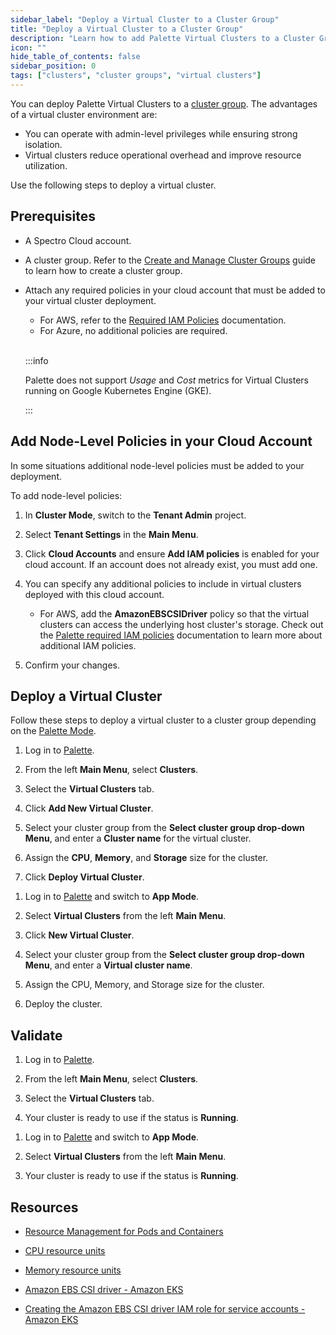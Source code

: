 ```yaml
---
sidebar_label: "Deploy a Virtual Cluster to a Cluster Group"
title: "Deploy a Virtual Cluster to a Cluster Group"
description: "Learn how to add Palette Virtual Clusters to a Cluster Group"
icon: ""
hide_table_of_contents: false
sidebar_position: 0
tags: ["clusters", "cluster groups", "virtual clusters"]
---
```


You can deploy Palette Virtual Clusters to a [cluster group](../cluster-groups/cluster-groups.md). The advantages of a
virtual cluster environment are:

- You can operate with admin-level privileges while ensuring strong isolation.
- Virtual clusters reduce operational overhead and improve resource utilization.

Use the following steps to deploy a virtual cluster.

## Prerequisites

- A Spectro Cloud account.

- A cluster group. Refer to the [Create and Manage Cluster Groups](../cluster-groups/create-cluster-group.md) guide to
  learn how to create a cluster group.

- Attach any required policies in your cloud account that must be added to your virtual cluster deployment.

  - For AWS, refer to the
    [Required IAM Policies](../public-cloud/aws/required-iam-policies.md#global-role-additional-policies) documentation.
  - For Azure, no additional policies are required.

  <br />

  :::info

  Palette does not support _Usage_ and _Cost_ metrics for Virtual Clusters running on Google Kubernetes Engine (GKE).

  :::

## Add Node-Level Policies in your Cloud Account

In some situations additional node-level policies must be added to your deployment.

To add node-level policies:

1. In **Cluster Mode**, switch to the **Tenant Admin** project.

2. Select **Tenant Settings** in the **Main Menu**.

3. Click **Cloud Accounts** and ensure **Add IAM policies** is enabled for your cloud account. If an account does not
   already exist, you must add one.

4. You can specify any additional policies to include in virtual clusters deployed with this cloud account.

   - For AWS, add the **AmazonEBSCSIDriver** policy so that the virtual clusters can access the underlying host
     cluster's storage. Check out the [Palette required IAM policies](../public-cloud/aws/required-iam-policies.md)
     documentation to learn more about additional IAM policies.

5. Confirm your changes.

## Deploy a Virtual Cluster

Follow these steps to deploy a virtual cluster to a cluster group depending on the
[Palette Mode](../../introduction/palette-modes.md).

<Tabs queryString="palette-mode">

<TabItem label="Cluster Mode" value="cluster-mode">

1. Log in to [Palette](https://console.spectrocloud.com).

2. From the left **Main Menu**, select **Clusters**.

3. Select the **Virtual Clusters** tab.

4. Click **Add New Virtual Cluster**.

5. Select your cluster group from the **Select cluster group drop-down Menu**, and enter a **Cluster name** for the
   virtual cluster.

6. Assign the **CPU**, **Memory**, and **Storage** size for the cluster.

7. Click **Deploy Virtual Cluster**.

</TabItem>

<TabItem label="App Mode" value="app-mode">

1. Log in to [Palette](https://console.spectrocloud.com) and switch to **App Mode**.

2. Select **Virtual Clusters** from the left **Main Menu**.

3. Click **New Virtual Cluster**.

4. Select your cluster group from the **Select cluster group drop-down Menu**, and enter a **Virtual cluster name**.

5. Assign the CPU, Memory, and Storage size for the cluster.

6. Deploy the cluster.

</TabItem>

</Tabs>

## Validate

<Tabs queryString="palette-mode">

<TabItem label="Cluster Mode" value="cluster-mode">

1. Log in to [Palette](https://console.spectrocloud.com).

2. From the left **Main Menu**, select **Clusters**.

3. Select the **Virtual Clusters** tab.

4. Your cluster is ready to use if the status is **Running**.

</TabItem>

<TabItem label="App Mode" value="app-mode">

1. Log in to [Palette](https://console.spectrocloud.com) and switch to **App Mode**.

2. Select **Virtual Clusters** from the left **Main Menu**.

3. Your cluster is ready to use if the status is **Running**.

</TabItem>

</Tabs>

## Resources

- [Resource Management for Pods and Containers](https://kubernetes.io/docs/concepts/configuration/manage-resources-containers/)

- [CPU resource units](https://kubernetes.io/docs/concepts/configuration/manage-resources-containers/#meaning-of-cpu)

- [Memory resource units](https://kubernetes.io/docs/concepts/configuration/manage-resources-containers/#meaning-of-memory)

- [Amazon EBS CSI driver - Amazon EKS](https://docs.aws.amazon.com/eks/latest/userguide/ebs-csi.html)

- [Creating the Amazon EBS CSI driver IAM role for service accounts - Amazon EKS](https://docs.aws.amazon.com/eks/latest/userguide/csi-iam-role.html)
